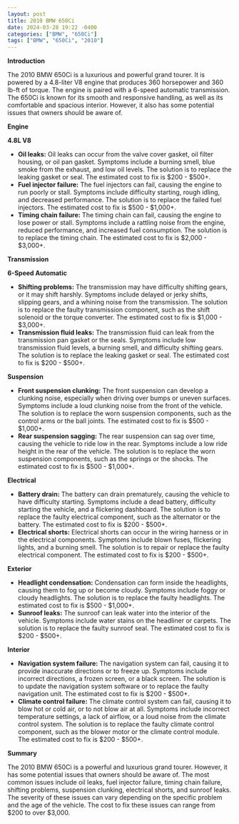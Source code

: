 ```yaml
---
layout: post
title: 2010 BMW 650Ci
date: 2024-03-28 19:22 -0400
categories: ["BMW", "650Ci"]
tags: ["BMW", "650Ci", "2010"]
---
```

**Introduction**

The 2010 BMW 650Ci is a luxurious and powerful grand tourer. It is powered by a 4.8-liter V8 engine that produces 360 horsepower and 360 lb-ft of torque. The engine is paired with a 6-speed automatic transmission. The 650Ci is known for its smooth and responsive handling, as well as its comfortable and spacious interior. However, it also has some potential issues that owners should be aware of.

**Engine**

**4.8L V8**

* **Oil leaks:** Oil leaks can occur from the valve cover gasket, oil filter housing, or oil pan gasket. Symptoms include a burning smell, blue smoke from the exhaust, and low oil levels. The solution is to replace the leaking gasket or seal. The estimated cost to fix is $200 - $500+.
* **Fuel injector failure:** The fuel injectors can fail, causing the engine to run poorly or stall. Symptoms include difficulty starting, rough idling, and decreased performance. The solution is to replace the failed fuel injectors. The estimated cost to fix is $500 - $1,000+.
* **Timing chain failure:** The timing chain can fail, causing the engine to lose power or stall. Symptoms include a rattling noise from the engine, reduced performance, and increased fuel consumption. The solution is to replace the timing chain. The estimated cost to fix is $2,000 - $3,000+.

**Transmission**

**6-Speed Automatic**

* **Shifting problems:** The transmission may have difficulty shifting gears, or it may shift harshly. Symptoms include delayed or jerky shifts, slipping gears, and a whining noise from the transmission. The solution is to replace the faulty transmission component, such as the shift solenoid or the torque converter. The estimated cost to fix is $1,000 - $3,000+.
* **Transmission fluid leaks:** The transmission fluid can leak from the transmission pan gasket or the seals. Symptoms include low transmission fluid levels, a burning smell, and difficulty shifting gears. The solution is to replace the leaking gasket or seal. The estimated cost to fix is $200 - $500+.

**Suspension**

* **Front suspension clunking:** The front suspension can develop a clunking noise, especially when driving over bumps or uneven surfaces. Symptoms include a loud clunking noise from the front of the vehicle. The solution is to replace the worn suspension components, such as the control arms or the ball joints. The estimated cost to fix is $500 - $1,000+.
* **Rear suspension sagging:** The rear suspension can sag over time, causing the vehicle to ride low in the rear. Symptoms include a low ride height in the rear of the vehicle. The solution is to replace the worn suspension components, such as the springs or the shocks. The estimated cost to fix is $500 - $1,000+.

**Electrical**

* **Battery drain:** The battery can drain prematurely, causing the vehicle to have difficulty starting. Symptoms include a dead battery, difficulty starting the vehicle, and a flickering dashboard. The solution is to replace the faulty electrical component, such as the alternator or the battery. The estimated cost to fix is $200 - $500+.
* **Electrical shorts:** Electrical shorts can occur in the wiring harness or in the electrical components. Symptoms include blown fuses, flickering lights, and a burning smell. The solution is to repair or replace the faulty electrical component. The estimated cost to fix is $200 - $500+.

**Exterior**

* **Headlight condensation:** Condensation can form inside the headlights, causing them to fog up or become cloudy. Symptoms include foggy or cloudy headlights. The solution is to replace the faulty headlights. The estimated cost to fix is $500 - $1,000+.
* **Sunroof leaks:** The sunroof can leak water into the interior of the vehicle. Symptoms include water stains on the headliner or carpets. The solution is to replace the faulty sunroof seal. The estimated cost to fix is $200 - $500+.

**Interior**

* **Navigation system failure:** The navigation system can fail, causing it to provide inaccurate directions or to freeze up. Symptoms include incorrect directions, a frozen screen, or a black screen. The solution is to update the navigation system software or to replace the faulty navigation unit. The estimated cost to fix is $200 - $500+.
* **Climate control failure:** The climate control system can fail, causing it to blow hot or cold air, or to not blow air at all. Symptoms include incorrect temperature settings, a lack of airflow, or a loud noise from the climate control system. The solution is to replace the faulty climate control component, such as the blower motor or the climate control module. The estimated cost to fix is $200 - $500+.

**Summary**

The 2010 BMW 650Ci is a powerful and luxurious grand tourer. However, it has some potential issues that owners should be aware of. The most common issues include oil leaks, fuel injector failure, timing chain failure, shifting problems, suspension clunking, electrical shorts, and sunroof leaks. The severity of these issues can vary depending on the specific problem and the age of the vehicle. The cost to fix these issues can range from $200 to over $3,000.
